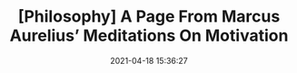 ---
title: "[Philosophy] A Page From Marcus Aurelius’ Meditations On Motivation"
layout: external
external_url: https://i.redd.it/b4mv2ttmk7301.jpg
date:   2021-04-18 15:36:27
---